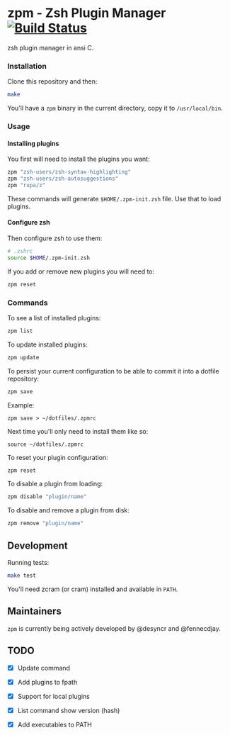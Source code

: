 # zpm - Zsh Plugin Manager <!-- [![Gitter](https://badges.gitter.im/Join Chat.svg)](https://gitter.im/zpm-project/Lobby) -->[![Build Status](https://travis-ci.org/zpm-project/zpm-zsh.svg)](https://travis-ci.org/zpm-project/zpm-zsh)

zsh plugin manager in ansi C.

### Installation

Clone this repository and then:

```sh
make

```

You'll have a `zpm` binary in the current directory, copy it to `/usr/local/bin`.

### Usage

#### Installing plugins

You first will need to install the plugins you want:

```sh
zpm "zsh-users/zsh-syntax-highlighting"
zpm "zsh-users/zsh-autosuggestions"
zpm "rupa/z"
```

These commands will generate `$HOME/.zpm-init.zsh` file. Use that to load plugins.

#### Configure zsh

Then configure zsh to use them:

```sh
# .zshrc
source $HOME/.zpm-init.zsh
```

If you add or remove new plugins you will need to:

```sh
zpm reset
```

### Commands

To see a list of installed plugins:

```sh
zpm list

```
To update installed plugins:

```sh
zpm update

```
To persist your current configuration to be able to commit it into a dotfile repository:

```sh
zpm save

```
Example:

    zpm save > ~/dotfiles/.zpmrc

Next time you'll only need to install them like so:

    source ~/dotfiles/.zpmrc

To reset your plugin configuration:
```sh
zpm reset

```

To disable a plugin from loading:
```sh
zpm disable "plugin/name"

```

To disable and remove a plugin from disk:
```sh
zpm remove "plugin/name"

```


## Development

Running tests:

```sh
make test
```

You'll need zcram (or cram) installed and available in `PATH`.

## Maintainers

`zpm` is currently being actively developed by @desyncr and @fennecdjay.

## TODO

  - [X] Update command
  - [X] Add plugins to fpath
  - [X] Support for local plugins
  - [X] List command show version (hash)
  - [X] Add executables to PATH
  

